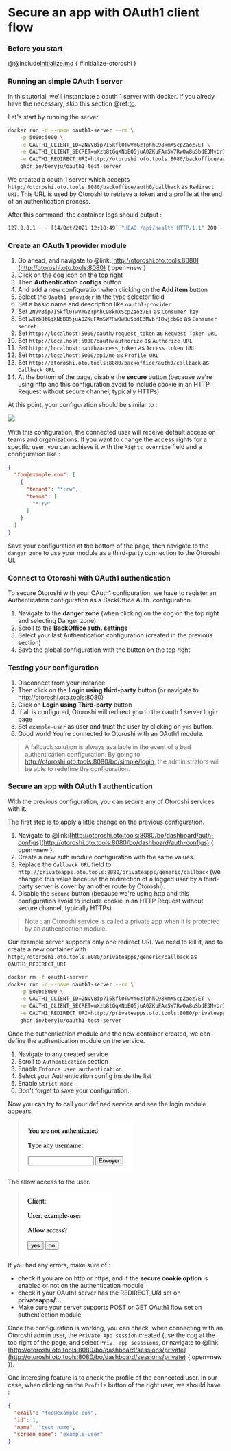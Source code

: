 # Secure an app with OAuth1 client flow

### Before you start

@@include[initialize.md](../includes/initialize.md) { #initialize-otoroshi }

### Running an simple OAuth 1 server

In this tutorial, we'll instanciate a oauth 1 server with docker. If you alredy have the necessary, skip this section @ref:[to](#create-an-oauth-1-provider-module).

Let's start by running the server

```sh
docker run -d --name oauth1-server --rm \
    -p 5000:5000 \
    -e OAUTH1_CLIENT_ID=2NVVBip7I5kfl0TwVmGzTphhC98kmXScpZaoz7ET \
    -e OAUTH1_CLIENT_SECRET=wXzb8tGqXNbBQ5juA0ZKuFAmSW7RwOw8uSbdE3MvbrI8wjcbGp \
    -e OAUTH1_REDIRECT_URI=http://otoroshi.oto.tools:8080/backoffice/auth0/callback \
    ghcr.io/beryju/oauth1-test-server
```

We created a oauth 1 server which accepts `http://otoroshi.oto.tools:8080/backoffice/auth0/callback` as `Redirect URI`. This URL is used by Otoroshi to retrieve a token and a profile at the end of an authentication process.

After this command, the container logs should output :
```sh 
127.0.0.1 - - [14/Oct/2021 12:10:49] "HEAD /api/health HTTP/1.1" 200 -
```

### Create an OAuth 1 provider module

1. Go ahead, and navigate to @link:[http://otoroshi.oto.tools:8080](http://otoroshi.oto.tools:8080) { open=new }
1. Click on the cog icon on the top right
1. Then **Authentication configs** button
1. And add a new configuration when clicking on the **Add item** button
2. Select the `Oauth1 provider` in the type selector field
3. Set a basic name and description like `oauth1-provider`
4. Set `2NVVBip7I5kfl0TwVmGzTphhC98kmXScpZaoz7ET` as `Consumer key`
5. Set `wXzb8tGqXNbBQ5juA0ZKuFAmSW7RwOw8uSbdE3MvbrI8wjcbGp` as `Consumer secret`
6. Set `http://localhost:5000/oauth/request_token` as `Request Token URL`
7. Set `http://localhost:5000/oauth/authorize` as `Authorize URL`
8. Set `http://localhost:oauth/access_token` as `Access token URL`
9. Set `http://localhost:5000/api/me` as `Profile URL`
10. Set `http://otoroshi.oto.tools:8080/backoffice/auth0/callback` as `Callback URL`
11. At the bottom of the page, disable the **secure** button (because we're using http and this configuration avoid to include cookie in an HTTP Request without secure channel, typically HTTPs)

 At this point, your configuration should be similar to :

<!-- oto-scenario
 - goto /bo/dashboard/auth-configs/edit/auth_mod_oauth1.0_provider
 - wait 1000
 - screenshot generated-hows-to-secure-with-oauth1-provider.png
-->
<img src="../imgs/generated-hows-to-secure-with-oauth1-provider.png" />

With this configuration, the connected user will receive default access on teams and organizations. If you want to change the access rights for a specific user, you can achieve it with the `Rights override` field and a configuration like :

```json
{
  "foo@example.com": [
    {
      "tenant": "*:rw",
      "teams": [
        "*:rw"
      ]
    }
  ]
}
```

Save your configuration at the bottom of the page, then navigate to the `danger zone` to use your module as a third-party connection to the Otoroshi UI.

### Connect to Otoroshi with OAuth1 authentication

To secure Otoroshi with your OAuth1 configuration, we have to register an Authentication configuration as a BackOffice Auth. configuration.

1. Navigate to the **danger zone** (when clicking on the cog on the top right and selecting Danger zone)
1. Scroll to the **BackOffice auth. settings**
1. Select your last Authentication configuration (created in the previous section)
1. Save the global configuration with the button on the top right

### Testing your configuration

1. Disconnect from your instance
1. Then click on the **Login using third-party** button (or navigate to http://otoroshi.oto.tools:8080)
2. Click on **Login using Third-party** button
3. If all is configured, Otoroshi will redirect you to the oauth 1 server login page
4. Set `example-user` as user and trust the user by clicking on `yes` button.
5. Good work! You're connected to Otoroshi with an OAuth1 module.

> A fallback solution is always available in the event of a bad authentication configuration. By going to http://otoroshi.oto.tools:8080/bo/simple/login, the administrators will be able to redefine the configuration.

### Secure an app with OAuth 1 authentication

With the previous configuration, you can secure any of Otoroshi services with it. 

The first step is to apply a little change on the previous configuration. 

1. Navigate to @link:[http://otoroshi.oto.tools:8080/bo/dashboard/auth-configs](http://otoroshi.oto.tools:8080/bo/dashboard/auth-configs) { open=new }.
2. Create a new auth module configuration with the same values.
3. Replace the `Callback URL` field to `http://privateapps.oto.tools:8080/privateapps/generic/callback` (we changed this value because the redirection of a logged user by a third-party server is cover by an other route by Otoroshi).
4. Disable the `secure` button (because we're using http and this configuration avoid to include cookie in an HTTP Request without secure channel, typically HTTPs)

> Note : an Otoroshi service is called a private app when it is protected by an authentication module.

Our example server supports only one redirect URI. We need to kill it, and to create a new container with `http://otoroshi.oto.tools:8080/privateapps/generic/callback` as `OAUTH1_REDIRECT_URI`

```sh
docker rm -f oauth1-server
docker run -d --name oauth1-server --rm \
    -p 5000:5000 \
    -e OAUTH1_CLIENT_ID=2NVVBip7I5kfl0TwVmGzTphhC98kmXScpZaoz7ET \
    -e OAUTH1_CLIENT_SECRET=wXzb8tGqXNbBQ5juA0ZKuFAmSW7RwOw8uSbdE3MvbrI8wjcbGp \
    -e OAUTH1_REDIRECT_URI=http://privateapps.oto.tools:8080/privateapps/generic/callback \
    ghcr.io/beryju/oauth1-test-server
```

Once the authentication module and the new container created, we can define the authentication module on the service.

1. Navigate to any created service
2. Scroll to `Authentication` section
3. Enable `Enforce user authentication`
4. Select your Authentication config inside the list
5. Enable `Strict mode`
6.  Don't forget to save your configuration.

Now you can try to call your defined service and see the login module appears.

> <img src="../imgs/hows-to-secure-app-with-oauth1-provider-input.png">

The allow access to the user.

> <img src="../imgs/hows-to-secure-app-with-oauth1-provider-trust.png">

If you had any errors, make sure of :

* check if you are on http or https, and if the **secure cookie option** is enabled or not on the authentication module
* check if your OAuth1 server has the REDIRECT_URI set on **privateapps/...**
* Make sure your server supports POST or GET OAuth1 flow set on authentication module

Once the configuration is working, you can check, when connecting with an Otoroshi admin user, the `Private App session` created (use the cog at the top right of the page, and select `Priv. app sesssions`, or navigate to @link:[http://otoroshi.oto.tools:8080/bo/dashboard/sessions/private](http://otoroshi.oto.tools:8080/bo/dashboard/sessions/private) { open=new }).

One interesing feature is to check the profile of the connected user. In our case, when clicking on the `Profile` button of the right user, we should have : 

```json
{
  "email": "foo@example.com",
  "id": 1,
  "name": "test name",
  "screen_name": "example-user"
}
```